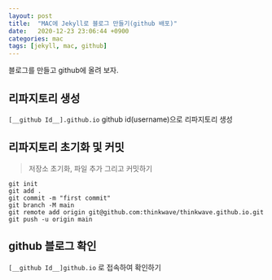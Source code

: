 ```yaml
---
layout: post
title:  "MAC에 Jekyll로 블로그 만들기(github 배포)"
date:   2020-12-23 23:06:44 +0900
categories: mac
tags: [jekyll, mac, github]
---
```


블로그를 만들고 github에 올려 보자.

## 리파지토리 생성
`[__github Id__].github.io` github id(username)으로 리파지토리 생성



## 리파지토리 초기화 및 커밋
> 저장소 초기화, 파일 추가 그리고 커밋하기

```
git init
git add .
git commit -m "first commit"
git branch -M main
git remote add origin git@github.com:thinkwave/thinkwave.github.io.git
git push -u origin main
```

## github 블로그 확인
`[__github Id__]github.io` 로 접속하여 확인하기

